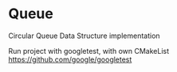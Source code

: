 # Queue
Circular Queue Data Structure implementation

Run project with googletest, with own CMakeList
https://github.com/google/googletest
